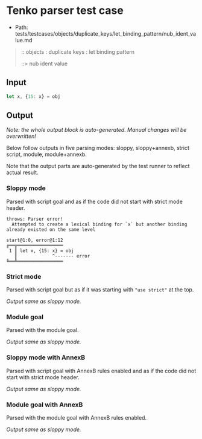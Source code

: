 # Tenko parser test case

- Path: tests/testcases/objects/duplicate_keys/let_binding_pattern/nub_ident_value.md

> :: objects : duplicate keys : let binding pattern
>
> ::> nub ident value

## Input


`````js
let x, {15: x} = obj
`````

## Output

_Note: the whole output block is auto-generated. Manual changes will be overwritten!_

Below follow outputs in five parsing modes: sloppy, sloppy+annexb, strict script, module, module+annexb.

Note that the output parts are auto-generated by the test runner to reflect actual result.

### Sloppy mode

Parsed with script goal and as if the code did not start with strict mode header.

`````
throws: Parser error!
  Attempted to create a lexical binding for `x` but another binding already existed on the same level

start@1:0, error@1:12
╔══╦═════════════════
 1 ║ let x, {15: x} = obj
   ║             ^------- error
╚══╩═════════════════

`````

### Strict mode

Parsed with script goal but as if it was starting with `"use strict"` at the top.

_Output same as sloppy mode._

### Module goal

Parsed with the module goal.

_Output same as sloppy mode._

### Sloppy mode with AnnexB

Parsed with script goal with AnnexB rules enabled and as if the code did not start with strict mode header.

_Output same as sloppy mode._

### Module goal with AnnexB

Parsed with the module goal with AnnexB rules enabled.

_Output same as sloppy mode._
